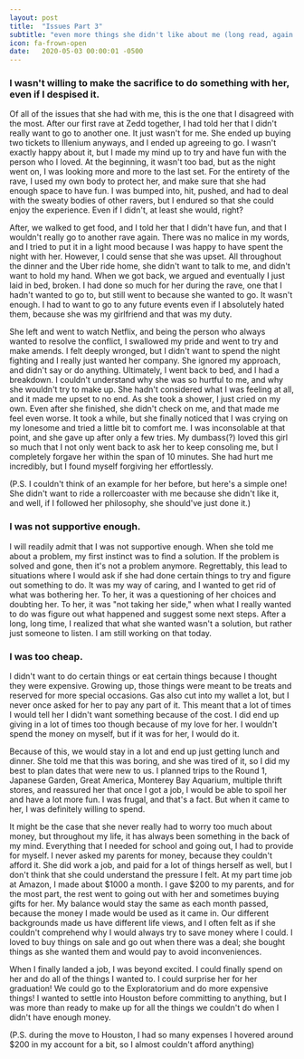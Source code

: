 ```yaml
---
layout: post
title:  "Issues Part 3"
subtitle: "even more things she didn't like about me (long read, again x 2)"
icon: fa-frown-open
date:   2020-05-03 00:00:01 -0500
---
```


### I wasn't willing to make the sacrifice to do something with her, even if I despised it.
Of all of the issues that she had with me, this is the one that I disagreed with the most. After our first rave at Zedd together, I had told her that I didn't really want to go to another one. It just wasn't for me. She ended up buying two tickets to Illenium anyways, and I ended up agreeing to go. I wasn't exactly happy about it, but I made my mind up to try and have fun with the person who I loved. At the beginning, it wasn't too bad, but as the night went on, I was looking more and more to the last set. For the entirety of the rave, I used my own body to protect her, and make sure that she had enough space to have fun. I was bumped into, hit, pushed, and had to deal with the sweaty bodies of other ravers, but I endured so that she could enjoy the experience. Even if I didn't, at least she would, right?

After, we walked to get food, and I told her that I didn't have fun, and that I wouldn't really go to another rave again. There was no malice in my words, and I tried to put it in a light mood because I was happy to have spent the night with her. However, I could sense that she was upset. All throughout the dinner and the Uber ride home, she didn't want to talk to me, and didn't want to hold my hand. When we got back, we argued and eventually I just laid in bed, broken. I had done so much for her during the rave, one that I hadn't wanted to go to, but still went to because she wanted to go. It wasn't enough. I had to want to go to any future events even if I absolutely hated them, because she was my girlfriend and that was my duty.

She left and went to watch Netflix, and being the person who always wanted to resolve the conflict, I swallowed my pride and went to try and make amends. I felt deeply wronged, but I didn't want to spend the night fighting and I really just wanted her company. She ignored my approach, and didn't say or do anything. Ultimately, I went back to bed, and I had a breakdown. I couldn't understand why she was so hurtful to me, and why she wouldn't try to make up. She hadn't considered what I was feeling at all, and it made me upset to no end. As she took a shower, I just cried on my own. Even after she finished, she didn't check on me, and that made me feel even worse. It took a while, but she finally noticed that I was crying on my lonesome and tried a little bit to comfort me. I was inconsolable at that point, and she gave up after only a few tries. My dumbass(?) loved this girl so much that I not only went back to ask her to keep consoling me, but I completely forgave her within the span of 10 minutes. She had hurt me incredibly, but I found myself forgiving her effortlessly.

(P.S. I couldn't think of an example for her before, but here's a simple one! She didn't want to ride a rollercoaster with me because she didn't like it, and well, if I followed her philosophy, she should've just done it.)

### I was not supportive enough.
I will readily admit that I was not supportive enough. When she told me about a problem, my first instinct was to find a solution. If the problem is solved and gone, then it's not a problem anymore. Regrettably, this lead to situations where I would ask if she had done certain things to try and figure out something to do. It was my way of caring, and I wanted to get rid of what was bothering her. To her, it was a questioning of her choices and doubting her. To her, it was "not taking her side," when what I really wanted to do was figure out what happened and suggest some next steps. After a long, long time, I realized that what she wanted wasn't a solution, but rather just someone to listen. I am still working on that today.

### I was too cheap.
I didn't want to do certain things or eat certain things because I thought they were expensive. Growing up, those things were meant to be treats and reserved for more special occasions. Gas also cut into my wallet a lot, but I never once asked for her to pay any part of it. This meant that a lot of times I would tell her I didn't want something because of the cost. I did end up giving in a lot of times too though because of my love for her. I wouldn't spend the money on myself, but if it was for her, I would do it.

Because of this, we would stay in a lot and end up just getting lunch and dinner. She told me that this was boring, and she was tired of it, so I did my best to plan dates that were new to us. I planned trips to the Round 1, Japanese Garden, Great America, Monterey Bay Aquarium, multiple thrift stores, and reassured her that once I got a job, I would be able to spoil her and have a lot more fun. I was frugal, and that's a fact. But when it came to her, I was definitely willing to spend.

It might be the case that she never really had to worry too much about money, but throughout my life, it has always been something in the back of my mind. Everything that I needed for school and going out, I had to provide for myself. I never asked my parents for money, because they couldn't afford it. She did work a job, and paid for a lot of things herself as well, but I don't think that she could understand the pressure I felt. At my part time job at Amazon, I made about $1000 a month. I gave $200 to my parents, and for the most part, the rest went to going out with her and sometimes buying gifts for her. My balance would stay the same as each month passed, because the money I made would be used as it came in. Our different backgrounds made us have different life views, and I often felt as if she couldn't comprehend why I would always try to save money where I could. I loved to buy things on sale and go out when there was a deal; she bought things as she wanted them and would pay to avoid inconveniences.

When I finally landed a job, I was beyond excited. I could finally spend on her and do all of the things I wanted to. I could surprise her for her graduation! We could go to the Exploratorium and do more expensive things! I wanted to settle into Houston before committing to anything, but I was more than ready to make up for all the things we couldn't do when I didn't have enough money.

(P.S. during the move to Houston, I had so many expenses I hovered around $200 in my account for a bit, so I almost couldn't afford anything)
